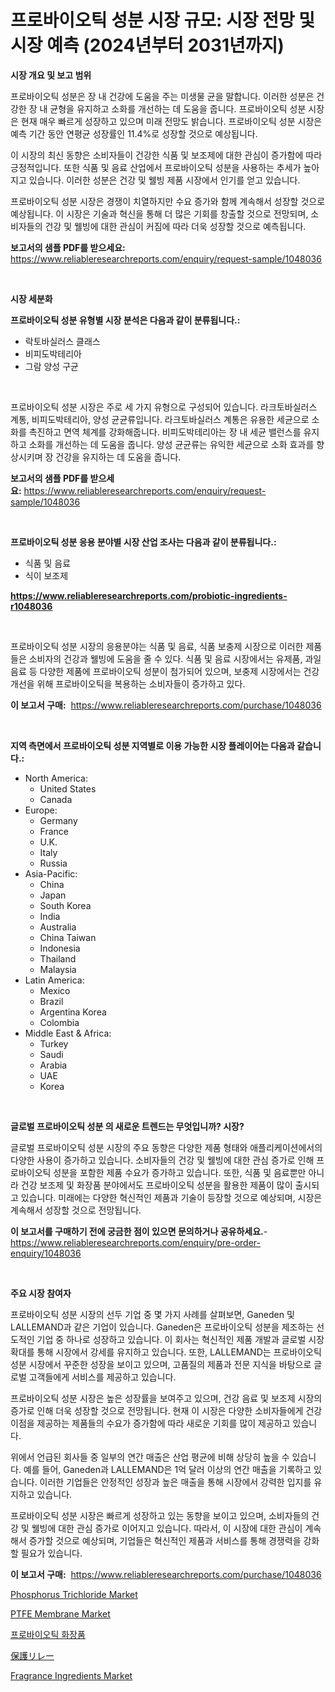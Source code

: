 <p><h1>프로바이오틱 성분 시장 규모: 시장 전망 및 시장 예측 (2024년부터 2031년까지)</h1></p><p><strong>시장 개요 및 보고 범위</strong></p>
<p><p>프로바이오틱 성분은 장 내 건강에 도움을 주는 미생물 균을 말합니다. 이러한 성분은 건강한 장 내 균형을 유지하고 소화를 개선하는 데 도움을 줍니다. 프로바이오틱 성분 시장은 현재 매우 빠르게 성장하고 있으며 미래 전망도 밝습니다. 프로바이오틱 성분 시장은 예측 기간 동안 연평균 성장률인 11.4%로 성장할 것으로 예상됩니다. </p><p>이 시장의 최신 동향은 소비자들이 건강한 식품 및 보조제에 대한 관심이 증가함에 따라 긍정적입니다. 또한 식품 및 음료 산업에서 프로바이오틱 성분을 사용하는 추세가 높아지고 있습니다. 이러한 성분은 건강 및 웰빙 제품 시장에서 인기를 얻고 있습니다.</p><p>프로바이오틱 성분 시장은 경쟁이 치열하지만 수요 증가와 함께 계속해서 성장할 것으로 예상됩니다. 이 시장은 기술과 혁신을 통해 더 많은 기회를 창출할 것으로 전망되며, 소비자들의 건강 및 웰빙에 대한 관심이 커짐에 따라 더욱 성장할 것으로 예측됩니다.</p></p>
<p><strong>보고서의 샘플 PDF를 받으세요:</strong> <a href="https://www.reliableresearchreports.com/enquiry/request-sample/1048036">https://www.reliableresearchreports.com/enquiry/request-sample/1048036</a></p>
<p>&nbsp;</p>
<p><strong>시장 세분화</strong></p>
<p><strong>프로바이오틱 성분 유형별 시장 분석은 다음과 같이 분류됩니다.:</strong></p>
<p><ul><li>락토바실러스 클래스</li><li>비피도박테리아</li><li>그람 양성 구균</li></ul></p>
<p>&nbsp;</p>
<p><p>프로바이오틱 성분 시장은 주로 세 가지 유형으로 구성되어 있습니다. 라크토바실러스 계통, 비피도박테리아, 양성 균균류입니다. 라크토바실러스 계통은 유용한 세균으로 소화를 촉진하고 면역 체계를 강화해줍니다. 비피도박테리아는 장 내 세균 밸런스를 유지하고 소화를 개선하는 데 도움을 줍니다. 양성 균균류는 유익한 세균으로 소화 효과를 향상시키며 장 건강을 유지하는 데 도움을 줍니다.</p></p>
<p><strong>보고서의 샘플 PDF를 받으세요:</strong>&nbsp;<a href="https://www.reliableresearchreports.com/enquiry/request-sample/1048036">https://www.reliableresearchreports.com/enquiry/request-sample/1048036</a></p>
<p>&nbsp;</p>
<p><strong> 프로바이오틱 성분 응용 분야별 시장 산업 조사는 다음과 같이 분류됩니다.:</strong></p>
<p><ul><li>식품 및 음료</li><li>식이 보조제</li></ul></p>
<p><strong><a href="https://www.reliableresearchreports.com/probiotic-ingredients-r1048036">https://www.reliableresearchreports.com/probiotic-ingredients-r1048036</a></strong></p>
<p>&nbsp;</p>
<p><p>프로바이오틱 성분 시장의 응용분야는 식품 및 음료, 식품 보충제 시장으로 이러한 제품들은 소비자의 건강과 웰빙에 도움을 줄 수 있다. 식품 및 음료 시장에서는 유제품, 과일 음료 등 다양한 제품에 프로바이오틱 성분이 첨가되어 있으며, 보충제 시장에서는 건강 개선을 위해 프로바이오틱을 복용하는 소비자들이 증가하고 있다.</p></p>
<p><strong>이 보고서 구매:</strong>&nbsp; <a href="https://www.reliableresearchreports.com/purchase/1048036">https://www.reliableresearchreports.com/purchase/1048036</a></p>
<p>&nbsp;</p>
<p><strong>지역 측면에서 프로바이오틱 성분 지역별로 이용 가능한 시장 플레이어는 다음과 같습니다.:</strong></p>
<p><ul>
    <li>
        North America:
        <ul>
            <li>United States</li>
            <li>Canada</li>
        </ul>
    </li>
    <li>
        Europe:
        <ul>
            <li>Germany</li>
            <li>France</li>
            <li>U.K.</li>
            <li>Italy</li>
            <li>Russia</li>
        </ul>
    </li>
    <li>
        Asia-Pacific:
        <ul>
            <li>China</li>
            <li>Japan</li>
            <li>South Korea</li>
            <li>India</li>
            <li>Australia</li>
            <li>China Taiwan</li>
            <li>Indonesia</li>
            <li>Thailand</li>
            <li>Malaysia</li>
        </ul>
    </li>
    <li>
        Latin America:
        <ul>
            <li>Mexico</li>
            <li>Brazil</li>
            <li>Argentina Korea</li>
            <li>Colombia</li>
        </ul>
    </li>
    <li>
        Middle East & Africa:
        <ul>
            <li>Turkey</li>
            <li>Saudi</li>
            <li>Arabia</li>
            <li>UAE</li>
            <li>Korea</li>
        </ul>
    </li>
    </ul></p>
<p>&nbsp;</p>
<p><strong>글로벌 프로바이오틱 성분 의 새로운 트렌드는 무엇입니까? 시장?</strong></p>
<p><p>글로벌 프로바이오틱 성분 시장의 주요 동향은 다양한 제품 형태와 애플리케이션에서의 다양한 사용이 증가하고 있습니다. 소비자들의 건강 및 웰빙에 대한 관심 증가로 인해 프로바이오틱 성분을 포함한 제품 수요가 증가하고 있습니다. 또한, 식품 및 음료뿐만 아니라 건강 보조제 및 화장품 분야에서도 프로바이오틱 성분을 활용한 제품이 많이 출시되고 있습니다. 미래에는 다양한 혁신적인 제품과 기술이 등장할 것으로 예상되며, 시장은 계속해서 성장할 것으로 전망됩니다.</p></p>
<p><strong>이 보고서를 구매하기 전에 궁금한 점이 있으면 문의하거나 공유하세요.</strong>- <a href="https://www.reliableresearchreports.com/enquiry/pre-order-enquiry/1048036">https://www.reliableresearchreports.com/enquiry/pre-order-enquiry/1048036</a></p>
<p>&nbsp;</p>
<p><strong>주요 시장 참여자</strong></p>
<p><p>프로바이오틱 성분 시장의 선두 기업 중 몇 가지 사례를 살펴보면, Ganeden 및 LALLEMAND과 같은 기업이 있습니다. Ganeden은 프로바이오틱 성분을 제조하는 선도적인 기업 중 하나로 성장하고 있습니다. 이 회사는 혁신적인 제품 개발과 글로벌 시장 확대를 통해 시장에서 강세를 유지하고 있습니다. 또한, LALLEMAND는 프로바이오틱 성분 시장에서 꾸준한 성장을 보이고 있으며, 고품질의 제품과 전문 지식을 바탕으로 글로벌 고객들에게 서비스를 제공하고 있습니다.</p><p>프로바이오틱 성분 시장은 높은 성장률을 보여주고 있으며, 건강 음료 및 보조제 시장의 증가로 인해 더욱 성장할 것으로 전망됩니다. 현재 이 시장은 다양한 소비자들에게 건강 이점을 제공하는 제품들의 수요가 증가함에 따라 새로운 기회를 많이 제공하고 있습니다.</p><p>위에서 언급된 회사들 중 일부의 연간 매출은 산업 평균에 비해 상당히 높을 수 있습니다. 예를 들어, Ganeden과 LALLEMAND은 1억 달러 이상의 연간 매출을 기록하고 있습니다. 이러한 기업들은 안정적인 성장과 높은 매출을 통해 시장에서 강력한 입지를 유지하고 있습니다.</p><p>프로바이오틱 성분 시장은 빠르게 성장하고 있는 동향을 보이고 있으며, 소비자들의 건강 및 웰빙에 대한 관심 증가로 이어지고 있습니다. 따라서, 이 시장에 대한 관심이 계속해서 증가할 것으로 예상되며, 기업들은 혁신적인 제품과 서비스를 통해 경쟁력을 강화할 필요가 있습니다.</p></p>
<p><strong>이 보고서 구매:</strong>&nbsp;&nbsp;<a href="https://www.reliableresearchreports.com/purchase/1048036">https://www.reliableresearchreports.com/purchase/1048036</a></p>
<p><p><a href="https://issuu.com/reportprime-2/docs/phosphorus-trichloride-market-size-2030.pptx">Phosphorus Trichloride Market</a></p><p><a href="https://issuu.com/reportprime-2/docs/ptfe-membrane-market-size-2030.pptx">PTFE Membrane Market</a></p><p><a href="https://github.com/mpodehpw07370073/Market-Research-Report-List-1/blob/main/437112517911.md">프로바이오틱 화장품</a></p><p><a href="https://github.com/moulafa/Market-Research-Report-List-1/blob/main/125539519371.md">保護リレー</a></p><p><a href="https://github.com/rahu1506/Market-Research-Report-List-3/blob/main/fragrance-ingredients-market.md">Fragrance Ingredients Market</a></p></p>